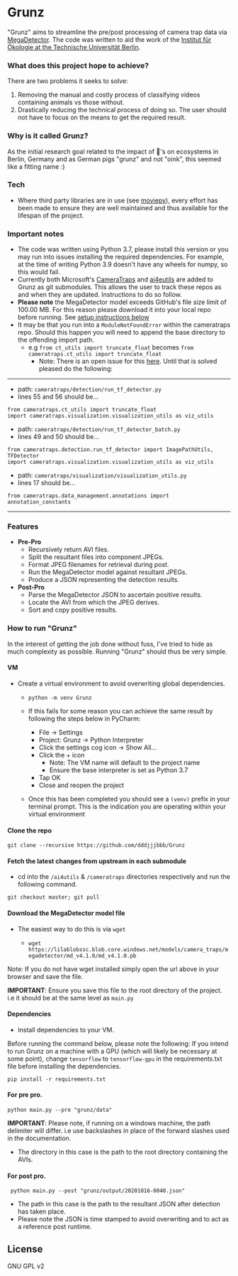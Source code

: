 # Grunz

"Grunz" aims to streamline the pre/post processing of camera trap data 
via [MegaDetector](https://github.com/Microsoft/CameraTraps#megadetector).
The code was written to aid the work of 
the [Institut für Ökologie at the Technische Universität Berlin](https://www.oekologie.tu-berlin.de/menue/home/parameter/en/). 

### What does this project hope to achieve?

There are two problems it seeks to solve:
 
1. Removing the manual and costly process of classifying videos containing animals vs those without.
2. Drastically reducing the technical process of doing so. The user should not have to focus on the means to get the required result.

### Why is it called Grunz?

As the initial research goal related to the impact of 🐖's on ecosystems in 
Berlin, Germany and as German pigs "grunz" and not "oink", this seemed like a fitting name :)

### Tech

- Where third party libraries are in use (see [moviepy](https://github.com/Zulko/moviepy)), 
every effort has been made to ensure they are well maintained and thus available 
for the lifespan of the project. 

### Important notes

- The code was written using Python 3.7, please install this version or you may run into issues installing the required dependencies. 
For example, at the time of writing Python 3.9 doesn't have any wheels for numpy, so this would fail.
- Currently both Microsoft's [CameraTraps](https://github.com/microsoft/CameraTraps) and 
[ai4eutils](https://github.com/microsoft/ai4eutils) are added to Grunz as git submodules.
This allows the user to track these repos as and when they are updated. Instructions to do so follow.
- **Please note** the MegaDetector model exceeds GitHub's file size limit of 100.00 MB.
For this reason please download it into your local repo before running. See [setup instructions below](#download-the-megadetector-model-file)
- It may be that you run into a `ModuleNotFoundError` within the cameratraps repo. Should this happen you will need to append the base directory to the offending import path.
    - e.g `from ct_utils import truncate_float` becomes `from cameratraps.ct_utils import truncate_float`
        - Note: There is an open issue for this [here](https://github.com/dddjjjbbb/Grunz/issues/1). Until that is solved pleased do the following:

---

- path: `cameratraps/detection/run_tf_detector.py`
- lines 55 and 56 should be...

```
from cameratraps.ct_utils import truncate_float
import cameratraps.visualization.visualization_utils as viz_utils
```

- path: `cameratraps/detection/run_tf_detector_batch.py`
- lines 49 and 50 should be...

```
from cameratraps.detection.run_tf_detector import ImagePathUtils, TFDetector
import cameratraps.visualization.visualization_utils as viz_utils
```

- path: `cameratraps/visualization/visualization_utils.py`
- lines 17 should be...

```
from cameratraps.data_management.annotations import annotation_constants
```

---

### Features

- **Pre-Pro**
     - Recursively return AVI files.
     - Split the resultant files into component JPEGs.
     - Format JPEG filenames for retrieval during post.
     - Run the MegaDetector model against resultant JPEGs.
     - Produce a JSON representing the detection results.
- **Post-Pro**
    - Parse the MegaDetector JSON to ascertain positive results.
    - Locate the AVI from which the JPEG derives.
    - Sort and copy positive results.

### How to run "Grunz"

In the interest of getting the job done without fuss, 
I've tried to hide as much complexity as possible.
Running "Grunz" should thus be very simple.

#### VM

- Create a virtual environment to avoid overwriting global dependencies.
    - `python -m venv Grunz`
    
    - If this fails for some reason you can achieve the same result by following the steps below in PyCharm:
        - File -> Settings
        - Project: Grunz -> Python Interpreter
        - Click the settings cog icon -> Show All...
        - Click the + icon
            - Note: The VM name will default to the project name
            - Ensure the base interpreter is set as Python 3.7
        - Tap OK
        - Close and reopen the project
    - Once this has been completed you should see a `(venv)` prefix in your terminal prompt.
    This is the indication you are operating within your virtual environment

#### Clone the repo

`git clone --recursive https://github.com/dddjjjbbb/Grunz`

#### Fetch the latest changes from upstream in each submodule

- cd into the `/ai4utils` & `/cameratraps` directories respectively and run the following command.

`git checkout master; git pull`
    
#### Download the MegaDetector model file

- The easiest way to do this is via `wget`

    - `wget https://lilablobssc.blob.core.windows.net/models/camera_traps/megadetector/md_v4.1.0/md_v4.1.0.pb`
    
Note: If you do not have wget installed simply open the url above in your browser and save the file.

**IMPORTANT**: Ensure you save this file to the root directory of the project. i.e it should be at the same level as `main.py`
       
#### Dependencies

- Install dependencies to your VM. 

Before running the command below, please note the following: If you intend to run Grunz on a machine with a GPU (which will likely be necessary at some point), 
change `tensorflow` to `tensorflow-gpu` in the requirements.txt file before installing the dependencies.
    
`pip install -r requirements.txt`

#### For pre pro.

`python main.py --pre "grunz/data"`

**IMPORTANT**: Please note, if running on a windows machine, the path delimiter will differ. 
i.e use backslashes in place of the forward slashes used in the documentation.

- The directory in this case is the path to the root directory containing the AVIs.

#### For post pro. 

` python main.py --post "grunz/output/20201016-0040.json"`

- The path in this case is the path to the resultant JSON after detection has taken place.
- Please note the JSON is time stamped to avoid overwriting and to act as a reference post runtime.

License
----

GNU GPL v2